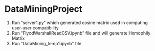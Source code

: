 # DataMiningProject
1. Run "server1.py" which generated cosine matrix used in computing user-user compatibility
2. Run "FlyodWarshallReadCSV.ipynb" file and will generate Homophily Matrix
3. Run "DataMining_temp1.ipynb" file
